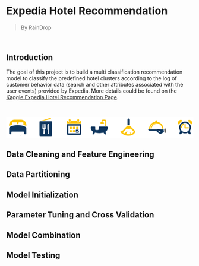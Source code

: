# Expedia Hotel Recommendation
> By RainDrop
<br />

## Introduction

The goal of this project is to build a multi classification recommendation model to classify the predefined hotel clusters according to the log of customer behavior data (search and other attributes associated with the user events) provided by Expedia. More details could be found on the [Kaggle Expedia Hotel Recommendation Page](https://www.kaggle.com/c/expedia-hotel-recommendations). 

<br />

![](https://github.com/dwy904/RainDrop_ExpediaRecommendation/blob/master/expedia_icons.png)

## Data Cleaning and Feature Engineering

## Data Partitioning

## Model Initialization

## Parameter Tuning and Cross Validation

## Model Combination

## Model Testing


